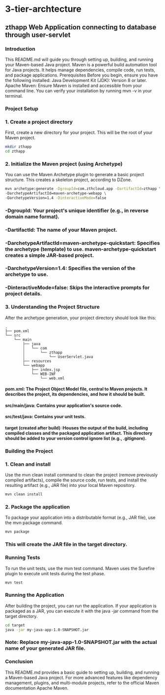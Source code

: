 # 3-tier-archtecture

## zthapp Web Application connecting to database through user-servlet

### Introduction

This README.md will guide you through setting up, building, and running your Maven-based Java project. Maven is a powerful build automation tool for Java projects. It helps manage dependencies, compile code, run tests, and package applications.
Prerequisites
Before you begin, ensure you have the following installed:
Java Development Kit (JDK): Version 8 or later.
Apache Maven: Ensure Maven is installed and accessible from your command line. You can verify your installation by running mvn -v in your terminal.

### Project Setup

### 1. Create a project directory
First, create a new directory for your project. This will be the root of your Maven project.

```bash
mkdir zthapp
cd zthapp
```

### 2. Initialize the Maven project (using Archetype)
You can use the Maven Archetype plugin to generate a basic project structure. This creates a skeleton project, according to DZone.

```bash
mvn archetype:generate -DgroupId=com.zthcloud.app -DartifactId=zthapp \
-DarchetypeArtifactId=maven-archetype-webapp \
-DarchetypeVersion=1.4 -DinteractiveMode=false
```

### -DgroupId: Your project's unique identifier (e.g., in reverse domain name format).
### -DartifactId: The name of your Maven project.
### -DarchetypeArtifactId=maven-archetype-quickstart: Specifies the archetype (template) to use. maven-archetype-quickstart creates a simple JAR-based project.
### -DarchetypeVersion=1.4: Specifies the version of the archetype to use.
### -DinteractiveMode=false: Skips the interactive prompts for project details.

### 3. Understanding the Project Structure
After the archetype generation, your project directory should look like this:

```
.
├── pom.xml
└── src
    └── main
        ├── java
        │   └── com
        │       └── zthapp
        │           └── UserServlet.java
        ├── resources
        └── webapp
            ├── index.jsp
            └── WEB-INF
                └── web.xml
```

#### pom.xml: The Project Object Model file, central to Maven projects. It describes the project, its dependencies, and how it should be built.
#### src/main/java: Contains your application's source code.
#### src/test/java: Contains your unit tests.
#### target (created after build) :Houses the output of the build, including compiled classes and the packaged application artifact. This directory should be added to your version control ignore list (e.g., .gitignore).   

### Building the Project

### 1. Clean and install
Use the mvn clean install command to clean the project (remove previously compiled artifacts), compile the source code, run tests, and install the resulting artifact (e.g., JAR file) into your local Maven repository.

```bash
mvn clean install
```

### 2. Package the application
To package your application into a distributable format (e.g., JAR file), use the mvn package command.

```bash
mvn package
```

### This will create the JAR file in the target directory.

### Running Tests
To run the unit tests, use the mvn test command. Maven uses the Surefire plugin to execute unit tests during the test phase.

```bash
mvn test
```

### Running the Application
After building the project, you can run the application. If your application is packaged as a JAR, you can execute it with the java -jar command from the target directory.

```bash
cd target
java -jar my-java-app-1.0-SNAPSHOT.jar
```


### Note: Replace my-java-app-1.0-SNAPSHOT.jar with the actual name of your generated JAR file.

### Conclusion
This README.md provides a basic guide to setting up, building, and running a Maven-based Java project. For more advanced features like dependency management, plugins, and multi-module projects, refer to the official Maven documentation Apache Maven.



